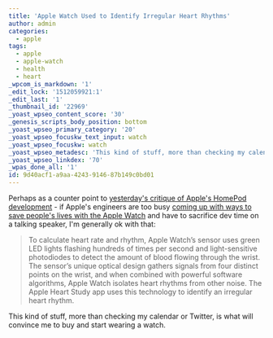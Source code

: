 ```yaml
---
title: 'Apple Watch Used to Identify Irregular Heart Rhythms'
author: admin
categories:
  - apple
tags:
  - apple
  - apple-watch
  - health
  - heart
_wpcom_is_markdown: '1'
_edit_lock: '1512059921:1'
_edit_last: '1'
_thumbnail_id: '22969'
_yoast_wpseo_content_score: '30'
_genesis_scripts_body_position: bottom
_yoast_wpseo_primary_category: '20'
_yoast_wpseo_focuskw_text_input: watch
_yoast_wpseo_focuskw: watch
_yoast_wpseo_metadesc: 'This kind of stuff, more than checking my calendar or Twitter, is what will convince me to buy and start wearing a watch.'
_yoast_wpseo_linkdex: '70'
_wpas_done_all: '1'
id: 9d40acf1-a9aa-4243-9146-87b149c0bd01
---
```

<p>Perhaps as a counter point to <a href="https://chrisenns.com/2017/11/apples-homepod-is-three-years-behind-amazons-echo/">yesterday's critique of Apple's HomePod development</a> - if Apple's engineers are too busy <a href="https://www.apple.com/newsroom/2017/11/apple-heart-study-launches-to-identify-irregular-heart-rhythms/">coming up with ways to save people's lives with the Apple Watch</a> and have to sacrifice dev time on a talking speaker, I'm generally ok with that:</p>
<blockquote><p>
  To calculate heart rate and rhythm, Apple Watch’s sensor uses green LED lights flashing hundreds of times per second and light-sensitive photodiodes to detect the amount of blood flowing through the wrist. The sensor’s unique optical design gathers signals from four distinct points on the wrist, and when combined with powerful software algorithms, Apple Watch isolates heart rhythms from other noise. The Apple Heart Study app uses this technology to identify an irregular heart rhythm.
</p></blockquote>
<p>This kind of stuff, more than checking my calendar or Twitter, is what will convince me to buy and start wearing a watch.</p>
